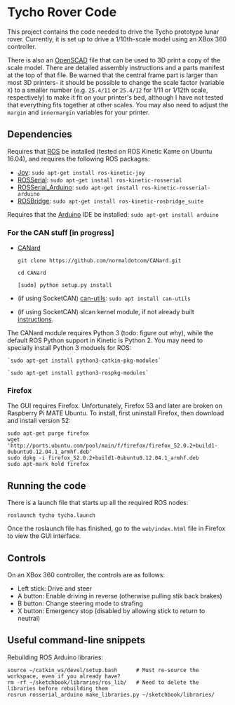# Tycho Rover Code

This project contains the code needed to drive the Tycho prototype lunar rover.  Currently, it is set up to drive a 1/10th-scale model using an XBox 360 controller.

There is also an [OpenSCAD][] file that can be used to 3D print a copy of the scale model.  There are detailed assembly instructions and a parts manifest at the top of that file.  Be warned that the central frame part is larger than most 3D printers- it should be possible to change the scale factor (variable `X`) to a smaller number (e.g. `25.4/11` or `25.4/12` for 1/11 or 1/12th scale, respectively) to make it fit on your printer's bed, although I have not tested that everything fits together at other scales.  You may also need to adjust the `margin` and `innermargin` variables for your printer.

## Dependencies

Requires that [ROS][] be installed (tested on ROS Kinetic Kame on Ubuntu 16.04), and requires the following ROS packages: 
- [Joy][]: `sudo apt-get install ros-kinetic-joy`
- [ROSSerial][]: `sudo apt-get install ros-kinetic-rosserial`
- [ROSSerial_Arduino][]: `sudo apt-get install ros-kinetic-rosserial-arduino`
- [ROSBridge][]: `sudo apt-get install ros-kinetic-rosbridge_suite`

Requires that the [Arduino][] IDE be installed: `sudo apt-get install arduino`

### For the CAN stuff [in progress]

- [CANard][]

    `git clone https://github.com/normaldotcom/CANard.git`
    
    `cd CANard`
    
    `[sudo] python setup.py install`

- (if using SocketCAN) [can-utils][]: `sudo apt install can-utils`
- (if using SocketCAN) slcan kernel module, if not already built [instructions](https://wiki.linklayer.com/index.php/CANtact_on_Raspberry_Pi).

The CANard module requires Python 3 (todo: figure out why), while the default ROS Python support in Kinetic is Python 2.  You may need to specially install Python 3 moduels for ROS:

    `sudo apt-get install python3-catkin-pkg-modules`

    `sudo apt-get install python3-rospkg-modules`

### Firefox

The GUI requires Firefox.  Unfortunately, Firefox 53 and later are broken on Raspberry Pi MATE Ubuntu.  To install, first uninstall Firefox, then download and install version 52:

    sudo apt-get purge firefox
    wget 'http://ports.ubuntu.com/pool/main/f/firefox/firefox_52.0.2+build1-0ubuntu0.12.04.1_armhf.deb'
    sudo dpkg -i firefox_52.0.2+build1-0ubuntu0.12.04.1_armhf.deb
    sudo apt-mark hold firefox

## Running the code

There is a launch file that starts up all the required ROS nodes:

    roslaunch tycho tycho.launch

Once the roslaunch file has finished, go to the `web/index.html` file in Firefox to view the GUI interface.

## Controls

On an XBox 360 controller, the controls are as follows:
- Left stick: Drive and steer
- A button: Enable driving in reverse (otherwise pulling stik back brakes)
- B button: Change steering mode to strafing
- X button: Emergency stop (disabled by allowing stick to return to neutral)


## Useful command-line snippets

Rebuilding ROS Arduino libraries:

    source ~/catkin_ws/devel/setup.bash      # Must re-source the workspace, even if you already have?
    rm -rf ~/sketchbook/libraries/ros_lib/   # Need to delete the libraries before rebuilding them
    rosrun rosserial_arduino make_libraries.py ~/sketchbook/libraries/


[ROS]: http://wiki.ros.org/ROS/Installation
[Joy]: http://wiki.ros.org/joy
[ROSSerial]: http://wiki.ros.org/rosserial
[ROSSerial_Arduino]: http://wiki.ros.org/rosserial_arduino
[ROSBridge]: http://wiki.ros.org/rosbridge_suite
[Arduino]: http://arduino.cc
[OpenSCAD]: http://www.openscad.org
[can-utils]: https://github.com/linux-can/can-utils
[CANard]: https://github.com/normaldotcom/CANard
